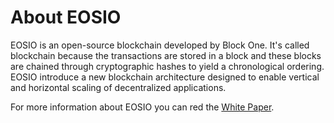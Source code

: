 # About EOSIO
EOSIO is an open-source blockchain developed by Block One. It's called blockchain because the transactions are stored in a block and these blocks are chained through cryptographic hashes to yield a chronological ordering.
EOSIO introduce a new blockchain architecture designed to enable vertical and horizontal scaling of decentralized applications. 

For more information about EOSIO you can red the [White Paper](https://github.com/EOSIO/Documentation/blob/a95c3236b8fd94c8546954ce63367df29de33a02/TechnicalWhitePaper.md). 
